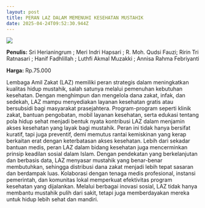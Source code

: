 ```yaml
---
layout: post
title: PERAN LAZ DALAM MEMENUHI KESEHATAN MUSTAHIK
date: 2025-04-24T09:52:30.944Z
---
```

![](/images/uploads/screenshot-2025-04-24-165200.jpg)

**P﻿enulis:** Sri Herianingrum ; Meri Indri Hapsari ; R. Moh. Qudsi Fauzi; Ririn Tri Ratnasari ; Hanif Fadhlillah ; Luthfi Akmal Muzakki ; Annisa Rahma Febriyanti

**Harga:** Rp.75.000

Lembaga Amil Zakat (LAZ) memiliki peran strategis dalam meningkatkan kualitas hidup mustahik, salah satunya melalui pemenuhan kebutuhan kesehatan. Dengan menghimpun dan mengelola dana zakat, infak, dan sedekah, LAZ mampu menyediakan layanan kesehatan gratis atau bersubsidi bagi masyarakat prasejahtera. Program-program seperti klinik zakat, bantuan pengobatan, mobil layanan kesehatan, serta edukasi tentang pola hidup sehat menjadi bentuk nyata kontribusi LAZ dalam menjamin akses kesehatan yang layak bagi mustahik. Peran ini tidak hanya bersifat kuratif, tapi juga preventif, demi memutus rantai kemiskinan yang kerap berkaitan erat dengan keterbatasan akses kesehatan.
	Lebih dari sekadar bantuan medis, peran LAZ dalam bidang kesehatan juga mencerminkan prinsip keadilan sosial dalam Islam. Dengan pendekatan yang berkelanjutan dan berbasis data, LAZ menyasar mustahik yang benar-benar membutuhkan, sehingga distribusi dana zakat menjadi lebih tepat sasaran dan berdampak luas. Kolaborasi dengan tenaga medis profesional, instansi pemerintah, dan komunitas lokal memperkuat efektivitas program kesehatan yang dijalankan. Melalui berbagai inovasi sosial, LAZ tidak hanya membantu mustahik pulih dari sakit, tetapi juga memberdayakan mereka untuk hidup lebih sehat dan mandiri.